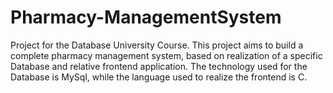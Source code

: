 # Pharmacy-ManagementSystem
Project for the Database University Course. This project aims to build a complete pharmacy management system, based on realization of a specific Database and relative frontend application.
The technology used for the Database is MySql, while the language used to realize the frontend is C.
